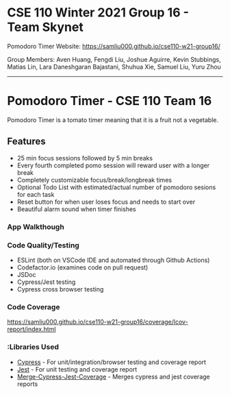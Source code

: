 # CSE 110 Winter 2021 Group 16 - Team Skynet
Pomodoro Timer Website: https://samliu000.github.io/cse110-w21-group16/

Group Members: Aven Huang, Fengdi Liu, Joshue Aguirre, Kevin Stubbings, Matias Lin, Lara Daneshgaran Bajastani, Shuhua Xie, Samuel Liu, Yuru Zhou

---

# Pomodoro Timer - CSE 110 Team 16
Pomodoro Timer is a tomato timer meaning that it is a fruit not a vegetable. 

## Features
- 25 min focus sessions followed by 5 min breaks
- Every fourth completed pomo session will reward user with a longer break
- Completely customizable focus/break/longbreak times
- Optional Todo List with estimated/actual number of pomodoro sesions for each task
- Reset button for when user loses focus and needs to start over
- Beautiful alarm sound when timer finishes

### App Walkthough


### Code Quality/Testing
- ESLint (both on VSCode IDE and automated through Github Actions)
- Codefactor.io (examines code on pull request)
- JSDoc
- Cypress/Jest testing
- Cypress cross browser testing

### Code Coverage
https://samliu000.github.io/cse110-w21-group16/coverage/lcov-report/index.html

### :Libraries Used

- [Cypress](https://github.com/codepath/CPAsyncHttpClient) - For unit/integration/browser testing and coverage report
- [Jest](https://github.com/bumptech/glide) - For unit testing and coverage report
- [Merge-Cypress-Jest-Coverage](https://www.npmjs.com/package/merge-cypress-jest-coverage) - Merges cypress and jest coverage reports
